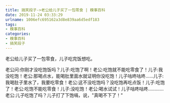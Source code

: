 ```yaml
---
title: 搞笑段子->老公给儿子买了一包零食 | 糗事百科
date: 2019-11-24 03:33:29
urlname: 1006efc695162a3d8e839aa6d5edf183
tags: 
- 糗事百科
categories:
- 糗事百科
- 搞笑段子
---
```

老公给儿子买了一包零食，儿子吃完饭想吃。

老公问:你刚才没吃饱饭吗？儿子:吃饱了啊！老公:吃饱就不能吃零食了！儿子:我没吃饱！老公:那喝点水，能喝肚里面水就证明你没吃饱！儿子咕咚咕咚……儿子:我喝肚子里水了，我要吃零食！老公:这不没吃饱吗？没吃饱再吃点饭！儿子:吃饱了！老公:吃饱不能吃零食！儿子:没吃饱！老公:喝水试试！儿子咕咚咕咚…………老公:儿子吃饱了吗？儿子打了下饱嗝，说，"真喝不下了！"


